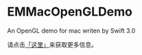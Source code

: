 # EMMacOpenGLDemo

An OpenGL demo for mac writen by Swift 3.0

请点击[「这里」](http://www.jianshu.com/p/4a92da54fba6)来获取更多信息。
